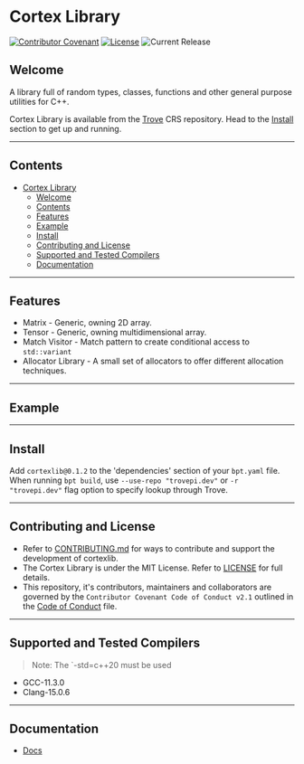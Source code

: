 # Cortex Library

[![Contributor Covenant](https://img.shields.io/badge/Contributor%20Covenant-2.1-4baaaa.svg)](CODE_OF_CONDUCT.md)
[![License](https://img.shields.io/github/license/cortexlib/box)](LICENSE)
![Current Release](https://img.shields.io/github/v/release/oraqlle/cortexlib?include_prereleases)
<!-- ![bpt Version](https://img.shields.io/badge/bpt%20version%3A-1.0.0--beta--1-blue)
![C++ Standard](https://img.shields.io/badge/C%2B%2B%20Standard-C%2B%2B20-red)
![GCC](https://img.shields.io/badge/GCC-11.1.0-yellow)
![Clang](https://img.shields.io/badge/clang-10.0.0-yellow) -->

## Welcome

A library full of random types, classes, functions and other general purpose utilities for C++.

Cortex Library is available from the [Trove](https://tropepi.dev) CRS repository. Head to the [Install](#install) section to get up and running.

---

## Contents

- [Cortex Library](#cortex-library)
  - [Welcome](#welcome)
  - [Contents](#contents)
  - [Features](#features)
  - [Example](#example)
  - [Install](#install)
  - [Contributing and License](#contributing-and-license)
  - [Supported and Tested Compilers](#supported-and-tested-compilers)
  - [Documentation](#documentation)

---

## Features

- Matrix - Generic, owning 2D array.
- Tensor - Generic, owning multidimensional array.
- Match Visitor - Match pattern to create conditional access to `std::variant`
- Allocator Library - A small set of allocators to offer different allocation techniques.

---

## Example

---

## Install

Add `cortexlib@0.1.2` to the 'dependencies' section of your `bpt.yaml` file. When running `bpt build`, use `--use-repo "trovepi.dev"` or `-r "trovepi.dev"` flag option to specify lookup through Trove.

---

## Contributing and License

- Refer to [CONTRIBUTING.md](CONTRIBUTING.md) for ways to contribute and support the development of cortexlib.
- The Cortex Library is under the MIT License. Refer to [LICENSE](LICENSE) for full details.
- This repository, it's contributors, maintainers and collaborators are governed by the `Contributor Covenant Code of Conduct v2.1` outlined in the [Code of Conduct](CODE_OF_CONDUCT.md) file.

---

## Supported and Tested Compilers

> Note: The `-std=c++20 must be used

- GCC-11.3.0
- Clang-15.0.6

---

## Documentation

- [Docs](/docs/README.md)
